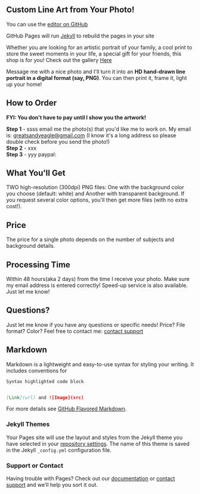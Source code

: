 ## Custom Line Art from Your Photo!

You can use the [editor on GitHub](https://github.com/greatsandyeagle/sdart.github.io/edit/gh-pages/index.md) 

GitHub Pages will run [Jekyll](https://jekyllrb.com/) to rebuild the pages in your site

Whether you are looking for an artistic portrait of your family, a cool print to store the sweet moments in your life, a special gift for your friends, this shop is for you! Check out the gallery [Here](https://jekyllrb.com/)

Message me with a nice photo and I'll turn it into an **HD hand-drawn line portrait in a digital format (say, PNG)**. You can then print it, frame it, light up your home!

## How to Order

**FYI: You don't have to pay until I show you the artwork!**

**Step 1** - ssss email me the photo(s) that you'd like me to work on. My email is: greatsandyeagle@gmail.com  (I know it's a long address so please double check before you send the photo!)    
**Step 2** - xxx    
**Step 3** - yyy  paypal:

## What You'll Get
TWO high-resolution (300dpi) PNG files: One with the background color you choose (default: white) and Another with transparent background. 
If you request several color options, you'll then get more files (with no extra cost!).

## Price
The price for a single photo depends on the number of subjects and background details.

## Processing Time
Within 48 hours(aka 2 days) from the time I receive your photo. Make sure my email address is entered correctly!
Speed-up service is also available. Just let me know!

## Questions?
Just let me know if you have any questions or specific needs! Price? File format? Color? Feel free to contact me:
[contact support](https://github.com/contact)

## Markdown

Markdown is a lightweight and easy-to-use syntax for styling your writing. It includes conventions for

```markdown
Syntax highlighted code block


[Link](url) and ![Image](src)
```

For more details see [GitHub Flavored Markdown](https://guides.github.com/features/mastering-markdown/).

### Jekyll Themes

Your Pages site will use the layout and styles from the Jekyll theme you have selected in your [repository settings](https://github.com/greatsandyeagle/sdart.github.io/settings). The name of this theme is saved in the Jekyll `_config.yml` configuration file.

### Support or Contact

Having trouble with Pages? Check out our [documentation](https://docs.github.com/categories/github-pages-basics/) or [contact support](https://github.com/contact) and we’ll help you sort it out.
